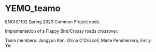 # YEMO_teamo
ENGI E1102 Spring 2023 Common Project code. 

Implementation of a Flappy Bird/Crossy roads crossover.

Team members: Jungyun Kim, Olivia O'Driscoll, Maite Penaherrera, Emily Yin


